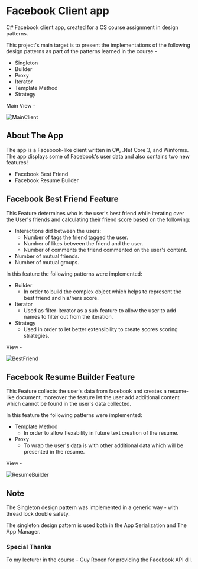 # Facebook Client app

C# Facebook client app, created for a CS course assignment in design patterns.

This project's main target is to present the implementations of the following design patterns as part of the patterns learned in the course -

- Singleton
- Builder
- Proxy
- Iterator
- Template Method
- Strategy

Main View -

![MainClient](https://github.com/OrPerDev/FacebookClientApp/assets/91319947/81db3de8-0f00-471d-ad5e-595bb70f4d03)


## About The App

The app is a Facebook-like client written in C#, .Net Core 3, and Winforms.
The app displays some of Facebook's user data and also contains two new features!
- Facebook Best Friend
- Facebook Resume Builder

## Facebook Best Friend Feature

This Feature determines who is the user's best friend while iterating over the User's friends and calculating their friend score based on the following:

- Interactions did between the users:
  -  Number of tags the friend tagged the user.
  -  Number of likes between the friend and the user.
  -  Number of comments the friend commented on the user's content.
-  Number of mutual friends.
-  Number of mutual groups.

In this feature the following patterns were implemented:
- Builder
  - In order to build the complex object which helps to represent the best friend and his/hers score.
- Iterator
  - Used as filter-iterator as a sub-feature to allow the user to add names to filter out from the iteration.
- Strategy
  - Used in order to let better extensibility to create scores scoring strategies.

View - 

![BestFriend](https://github.com/OrPerDev/FacebookClientApp/assets/91319947/e5d6278e-ce5e-470e-a7f3-c9c323bd9b21)

## Facebook Resume Builder Feature

This Feature collects the user's data from facebook and creates a resume-like document, moreover the feature let the user add additional content which cannot be found in the user's data collected.

In this feature the following patterns were implemented:
- Template Method
  - In order to allow flexability in future text creation of the resume.
- Proxy
  - To wrap the user's data is with other additional data which will be presented in the resume.

View -

![ResumeBuilder](https://github.com/OrPerDev/FacebookClientApp/assets/91319947/ba0556bd-5413-47fd-8ff8-43044f62e4fc)

## Note

The Singleton design pattern was implemented in a generic way - with thread lock double safety.

The singleton design pattern is used both in the App Serialization and The App Manager.

### Special Thanks
To my lecturer in the course - Guy Ronen for providing the Facebook API dll.

